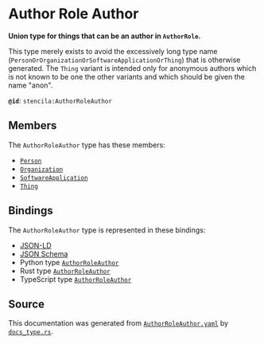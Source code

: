 # Author Role Author

**Union type for things that can be an author in `AuthorRole`.**

This type merely exists to avoid the excessively long type name
(`PersonOrOrganizationOrSoftwareApplicationOrThing`) that is otherwise generated.
The `Thing` variant is intended only for anonymous authors which is not known to
be one the other variants and which should be given the name "anon".


**`@id`**: `stencila:AuthorRoleAuthor`

## Members

The `AuthorRoleAuthor` type has these members:

- [`Person`](https://github.com/stencila/stencila/blob/main/docs/reference/schema/other/person.md)
- [`Organization`](https://github.com/stencila/stencila/blob/main/docs/reference/schema/other/organization.md)
- [`SoftwareApplication`](https://github.com/stencila/stencila/blob/main/docs/reference/schema/works/software-application.md)
- [`Thing`](https://github.com/stencila/stencila/blob/main/docs/reference/schema/other/thing.md)

## Bindings

The `AuthorRoleAuthor` type is represented in these bindings:

- [JSON-LD](https://stencila.org/AuthorRoleAuthor.jsonld)
- [JSON Schema](https://stencila.org/AuthorRoleAuthor.schema.json)
- Python type [`AuthorRoleAuthor`](https://github.com/stencila/stencila/blob/main/python/python/stencila/types/author_role_author.py)
- Rust type [`AuthorRoleAuthor`](https://github.com/stencila/stencila/blob/main/rust/schema/src/types/author_role_author.rs)
- TypeScript type [`AuthorRoleAuthor`](https://github.com/stencila/stencila/blob/main/ts/src/types/AuthorRoleAuthor.ts)

## Source

This documentation was generated from [`AuthorRoleAuthor.yaml`](https://github.com/stencila/stencila/blob/main/schema/AuthorRoleAuthor.yaml) by [`docs_type.rs`](https://github.com/stencila/stencila/blob/main/rust/schema-gen/src/docs_type.rs).
